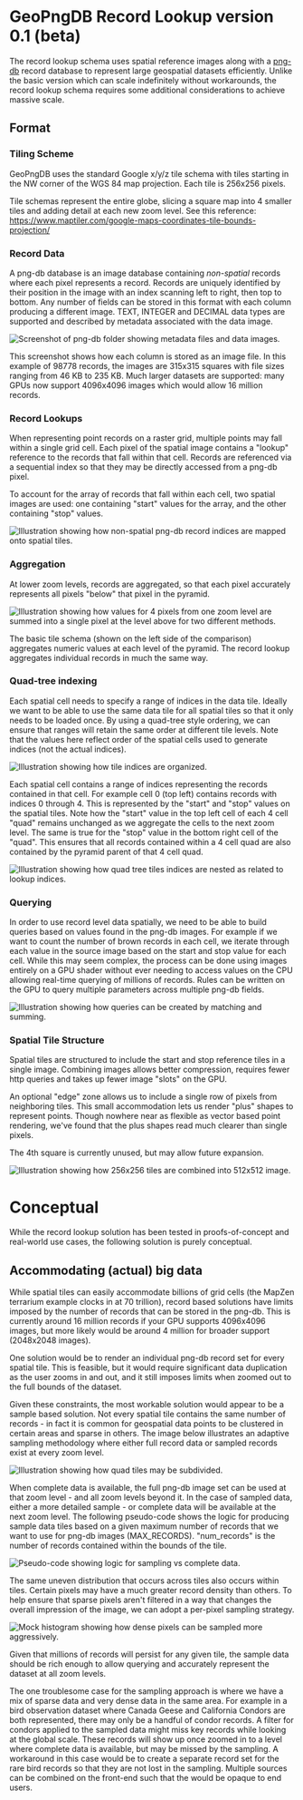# GeoPngDB Record Lookup version 0.1 (beta)

The record lookup schema uses spatial reference images along with a [png-db](https://github.com/sasakiassociates/png-db) record database to represent large geospatial datasets efficiently. Unlike the basic version which can scale indefinitely without workarounds, the record lookup schema requires some additional considerations to achieve massive scale.

## Format

### Tiling Scheme

GeoPngDB uses the standard Google x/y/z tile schema with tiles starting in the NW corner of the WGS 84 map projection. Each tile is 256x256 pixels.

Tile schemas represent the entire globe, slicing a square map into 4 smaller tiles and adding detail at each new zoom
level. See this reference: https://www.maptiler.com/google-maps-coordinates-tile-bounds-projection/

### Record Data
A png-db database is an image database containing *non-spatial* records where each pixel represents a record. Records are uniquely identified by their position in the image with an index scanning left to right, then top to bottom. Any number of fields can be stored in this format with each column producing a different image. TEXT, INTEGER and DECIMAL data types are supported and described by metadata associated with the data image.

![Screenshot of png-db folder showing metadata files and data images.](../../../img/png-db-example.png)

This screenshot shows how each column is stored as an image file. In this example of 98778 records, the images are 315x315 squares with file sizes ranging from 46 KB to 235 KB. Much larger datasets are supported: many GPUs now support 4096x4096 images which would allow 16 million records. 

### Record Lookups
When representing point records on a raster grid, multiple points may fall within a single grid cell. Each pixel of the spatial image contains a "lookup" reference to the records that fall within that cell. Records are referenced via a sequential index so that they may be directly accessed from a png-db pixel.

To account for the array of records that fall within each cell, two spatial images are used: one containing "start" values for the array, and the other containing "stop" values.

![Illustration showing how non-spatial png-db record indices are mapped onto spatial tiles.](../../../img/record-lookups.svg)

### Aggregation
At lower zoom levels, records are aggregated, so that each pixel accurately represents all pixels "below" that pixel in the pyramid. 

![Illustration showing how values for 4 pixels from one zoom level are summed into a single pixel at the level above for two different methods.](../../../img/pyramid-comparison.svg)

The basic tile schema (shown on the left side of the comparison) aggregates numeric values at each level of the pyramid. The record lookup aggregates individual records in much the same way.

### Quad-tree indexing
Each spatial cell needs to specify a range of indices in the data tile. Ideally we want to be able to use the same data tile for all spatial tiles so that it only needs to be loaded once. By using a quad-tree style ordering, we can ensure that ranges will retain the same order at different tile levels. Note that the values here reflect order of the spatial cells used to generate indices (not the actual indices).

![Illustration showing how tile indices are organized.](../../../img/tile-index-nesting.svg)

Each spatial cell contains a range of indices representing the records contained in that cell. For example cell 0 (top left) contains records with indices 0 through 4. This is represented by the "start" and "stop" values on the spatial tiles. Note how the "start" value in the top left cell of each 4 cell "quad" remains unchanged as we aggregate the cells to the next zoom level. The same is true for the "stop" value in the bottom right cell of the "quad". This ensures that all records contained within a 4 cell quad are also contained by the pyramid parent of that 4 cell quad.

![Illustration showing how quad tree tiles indices are nested as related to lookup indices.](../../../img/quad-tree-start-stops.svg)

### Querying
In order to use record level data spatially, we need to be able to build queries based on values found in the png-db images. For example if we want to count the number of brown records in each cell, we iterate through each value in the source image based on the start and stop value for each cell. While this may seem complex, the process can be done using images entirely on a GPU shader without ever needing to access values on the CPU allowing real-time querying of millions of records. Rules can be written on the GPU to query multiple parameters across multiple png-db fields.

![Illustration showing how queries can be created by matching and summing.](../../../img/query-sums.svg)

### Spatial Tile Structure
Spatial tiles are structured to include the start and stop reference tiles in a single image. Combining images allows better compression, requires fewer http queries and takes up fewer image "slots" on the GPU.

An optional "edge" zone allows us to include a single row of pixels from neighboring tiles. This small accommodation lets us render "plus" shapes to represent points. Though nowhere near as flexible as vector based point rendering, we've found that the plus shapes read much clearer than single pixels.

The 4th square is currently unused, but may allow future expansion.

![Illustration showing how 256x256 tiles are combined into 512x512 image.](../../../img/tile-structure.svg)

# Conceptual

While the record lookup solution has been tested in proofs-of-concept and real-world use cases, the following solution is purely conceptual.

## Accommodating (actual) big data

While spatial tiles can easily accommodate billions of grid cells (the MapZen terrarium example clocks in at 70 trillion), record based solutions have limits imposed by the number of records that can be stored in the png-db. This is currently around 16 million records if your GPU supports 4096x4096 images, but more likely would be around 4 million for broader support (2048x2048 images). 

One solution would be to render an individual png-db record set for every spatial tile. This is feasible, but it would require significant data duplication as the user zooms in and out, and it still imposes limits when zoomed out to the full bounds of the dataset.

Given these constraints, the most workable solution would appear to be a sample based solution. Not every spatial tile contains the same number of records - in fact it is common for geospatial data points to be clustered in certain areas and sparse in others. The image below illustrates an adaptive sampling methodology where either full record data or sampled records exist at every zoom level.

![Illustration showing how quad tiles may be subdivided.](../../../img/adaptive-quads.svg)

When complete data is available, the full png-db image set can be used at that zoom level - and all zoom levels beyond it. In the case of sampled data, either a more detailed sample - or complete data will be available at the next zoom level. The following pseudo-code shows the logic for producing sample data tiles based on a given maximum number of records that we want to use for png-db images (MAX_RECORDS). "num_records" is the number of records contained within the bounds of the tile.

![Pseudo-code showing logic for sampling vs complete data.](../../../img/pseudo-code.svg)

The same uneven distribution that occurs across tiles also occurs within tiles. Certain pixels may have a much greater record density than others. To help ensure that sparse pixels aren't filtered in a way that changes the overall impression of the image, we can adopt a per-pixel sampling strategy.

![Mock histogram showing how dense pixels can be sampled more aggressively.](../../../img/per-pixel-sampling-strategy.svg)

Given that millions of records will persist for any given tile, the sample data should be rich enough to allow querying and accurately represent the dataset at all zoom levels.

The one troublesome case for the sampling approach is where we have a mix of sparse data and very dense data in the same area. For example in a bird observation dataset where Canada Geese and California Condors are both represented, there may only be a handful of condor records. A filter for condors applied to the sampled data might miss key records while looking at the global scale. These records will show up once zoomed in to a level where complete data is available, but may be missed by the sampling. A workaround in this case would be to create a separate record set for the rare bird records so that they are not lost in the sampling. Multiple sources can be combined on the front-end such that the would be opaque to end users.



